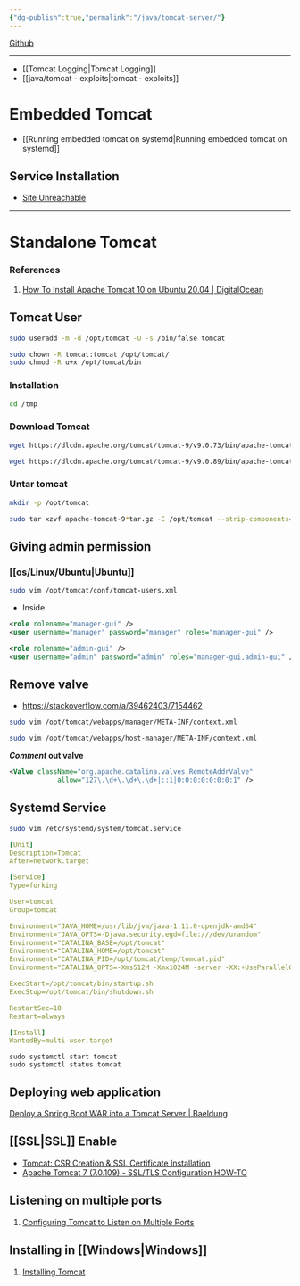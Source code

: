 ```yaml
---
{"dg-publish":true,"permalink":"/java/tomcat-server/"}
---
```


[Github](https://github.com/apache/tomcat)

---
- [[Tomcat Logging\|Tomcat Logging]]
- [[java/tomcat - exploits\|tomcat - exploits]]
# Embedded Tomcat

- [[Running embedded tomcat on systemd\|Running embedded tomcat on systemd]]
## Service Installation

- [Site Unreachable](https://help.talend.com/r/en-US/8.0/installation-guide-linux/installing-tomcat-service-on-systemd-systems)

---

# Standalone Tomcat

### References


1. [How To Install Apache Tomcat 10 on Ubuntu 20.04 | DigitalOcean](https://www.digitalocean.com/community/tutorials/how-to-install-apache-tomcat-10-on-ubuntu-20-04)

## Tomcat User

```bash
sudo useradd -m -d /opt/tomcat -U -s /bin/false tomcat
```

```bash
sudo chown -R tomcat:tomcat /opt/tomcat/
sudo chmod -R u+x /opt/tomcat/bin
```



### Installation

```bash
cd /tmp
```

### Download Tomcat

```bash
wget https://dlcdn.apache.org/tomcat/tomcat-9/v9.0.73/bin/apache-tomcat-9.0.73.tar.gz
```

```bash
wget https://dlcdn.apache.org/tomcat/tomcat-9/v9.0.89/bin/apache-tomcat-9.0.89.tar.gz
```

### Untar tomcat

```bash
mkdir -p /opt/tomcat
```

```bash
sudo tar xzvf apache-tomcat-9*tar.gz -C /opt/tomcat --strip-components=1
```

## Giving admin permission


### [[os/Linux/Ubuntu\|Ubuntu]]

```bash
sudo vim /opt/tomcat/conf/tomcat-users.xml
```

- Inside <tomcat-users/>

```xml
<role rolename="manager-gui" />
<user username="manager" password="manager" roles="manager-gui" />

<role rolename="admin-gui" />
<user username="admin" password="admin" roles="manager-gui,admin-gui" />

```

## Remove valve

- https://stackoverflow.com/a/39462403/7154462

```bash
sudo vim /opt/tomcat/webapps/manager/META-INF/context.xml
```

```bash
sudo vim /opt/tomcat/webapps/host-manager/META-INF/context.xml
```

***Comment* out valve**

```xml
<Valve className="org.apache.catalina.valves.RemoteAddrValve"
            allow="127\.\d+\.\d+\.\d+|::1|0:0:0:0:0:0:0:1" />
```

## Systemd Service

```bash
sudo vim /etc/systemd/system/tomcat.service
```

```yaml
[Unit]
Description=Tomcat
After=network.target

[Service]
Type=forking

User=tomcat
Group=tomcat

Environment="JAVA_HOME=/usr/lib/jvm/java-1.11.0-openjdk-amd64"
Environment="JAVA_OPTS=-Djava.security.egd=file:///dev/urandom"
Environment="CATALINA_BASE=/opt/tomcat"
Environment="CATALINA_HOME=/opt/tomcat"
Environment="CATALINA_PID=/opt/tomcat/temp/tomcat.pid"
Environment="CATALINA_OPTS=-Xms512M -Xmx1024M -server -XX:+UseParallelGC"

ExecStart=/opt/tomcat/bin/startup.sh
ExecStop=/opt/tomcat/bin/shutdown.sh

RestartSec=10
Restart=always

[Install]
WantedBy=multi-user.target

```

```
sudo systemctl start tomcat
sudo systemctl status tomcat
```

## Deploying web application

[Deploy a Spring Boot WAR into a Tomcat Server | Baeldung](https://www.baeldung.com/spring-boot-war-tomcat-deploy)


## [[SSL\|SSL]] Enable

- [Tomcat: CSR Creation & SSL Certificate Installation](https://www.digicert.com/kb/util/csr-creation-ssl-installation-tomcat.htm)
- [Apache Tomcat 7 (7.0.109) - SSL/TLS Configuration HOW-TO](https://tomcat.apache.org/tomcat-7.0-doc/ssl-howto.html)

## Listening on multiple ports


1. [Configuring Tomcat to Listen on Multiple Ports](https://www.eginnovations.com/documentation/eG-Installation-Guide/Configuring-Tomcat-to-Listen-on-Multiple-Ports.htm)


## Installing in [[Windows\|Windows]]

1. [Installing Tomcat](http://www.yorku.ca/jhuang/examples/tomcat-install.html)